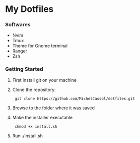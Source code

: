 
 My Dotfiles
===

### Softwares

- Nvim
- Tmux
- Theme for Gnome terminal
- Ranger
- Zsh

### Getting Started

1. First install git on your machine
2. Clone the repository: 

		git clone https://github.com/MichelCassol/dotfiles.git

3. Browse to the folder where it was saved
4. Make the installer executable

		chmod +x install.sh
5. Run ./install.sh
